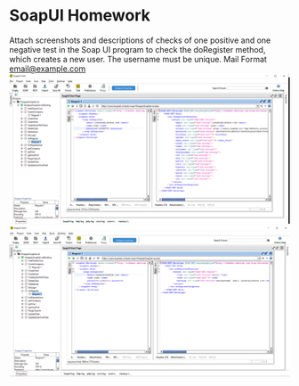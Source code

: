 # SoapUI Homework
Attach screenshots and descriptions of checks of one positive and one negative test in the Soap UI program to check the doRegister method, which creates a new user. The username must be unique. Mail Format
email@example.com
![Positive](https://github.com/MariaDash/SoapUI/blob/main/Soap_UI_pos.PNG)
![Negative](https://github.com/MariaDash/SoapUI/blob/main/Soap%20_UI_neg.PNG)
